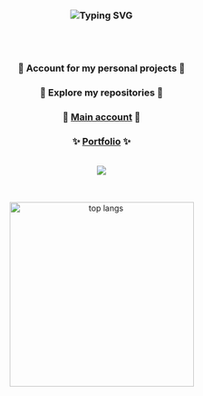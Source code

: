 <div align=center>
  <h3 align="center">
   <img src="https://readme-typing-svg.herokuapp.com?font=Poppins&weight=600&size=45&duration=4000&pause=500&color=B8860B&center=true&vCenter=true&width=435&lines=Hi+there+%F0%9F%91%8B;I'm+Akshay+K" alt="Typing SVG" />
</h3>
  <br/><br/>
  <h3 align="center">👾 Account for my personal projects 👾</h3>
  <h3 align="center">🌟 Explore my repositories 🌟</h3>
  <h3 align="center">🚀 <a href="https://www.github.com/akshaypmna" target="_blank">Main account</a> 🚀</h3>
  <h3 align="center">✨ <a href="https://akshaypmna.github.io" target="_blank">Portfolio</a> ✨</h3>
  <br/>

  <img src="https://media.giphy.com/media/ZVik7pBtu9dNS/giphy.gif"/>



  <br/><br/>
  <img width=325 align="center" src="https://github-readme-stats-salesp07.vercel.app/api/top-langs/?username=akshaypmna18&langs_count=8&layout=compact&theme=react&border_radius=10&size_weight=0.5&count_weight=0.5&exclude_repo=github-readme-stats" alt="top langs" />
</div>

<br/><br/>
